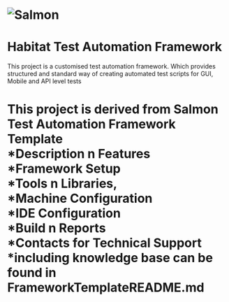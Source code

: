 ![Salmon](/salmonlogo.png)
================================
Habitat Test Automation Framework
================================
This project is a customised test automation framework. Which provides structured and standard way of 
creating automated test scripts for GUI, Mobile and API level tests

This project is derived from Salmon Test Automation Framework Template   
*Description n Features     
*Framework Setup      
*Tools n Libraries,  
*Machine Configuration  
*IDE Configuration  
*Build n Reports  
*Contacts for Technical Support  
*including knowledge base can be found in 
FrameworkTemplateREADME.md
=================